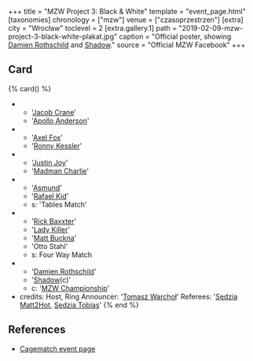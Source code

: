 +++
title = "MZW Project 3: Black & White"
template = "event_page.html"
[taxonomies]
chronology = ["mzw"]
venue = ["czasoprzestrzen"]
[extra]
city = "Wrocław"
toclevel = 2
[extra.gallery.1]
path = "2019-02-09-mzw-project-3-black-white-plakat.jpg"
caption = "Official poster, showing [Damien Rothschild](@/w/damien-rothschild.md) and [Shadow](@/w/shadow.md)."
source = "Official MZW Facebook"
+++

## Card

{% card() %}
- - '[Jacob Crane](@/w/jacob-crane.md)'
  - '[Apollo Anderson](@/w/apollo-anderson.md)'
- - '[Axel Fox](@/w/axel-fox.md)'
  - '[Ronny Kessler](@/w/ronny-kessler.md)'
- - '[Justin Joy](@/w/justin-joy.md)'
  - '[Madman Charlie](@/w/madman-charlie.md)'
- - '[Asmund](@/w/asmund.md)'
  - '[Rafael Kid](@/w/rafael-kid.md)'
  - s: 'Tables Match'
- - '[Rick Baxxter](@/w/rick-baxxter.md)'
  - '[Lady Killer](@/w/boro.md)'
  - '[Matt Buckna](@/w/matt-buckna.md)'
  - 'Otto Stahl'
  - s: Four Way Match
- - '[Damien Rothschild](@/w/damien-rothschild.md)'
  - '[Shadow](@/w/shadow.md)(c)'
  - c: '[MZW Championship](@/c/mzw-championship.md)'
- credits:
    Host, Ring Announcer: '[Tomasz Warchoł](@/w/tomasz-warchol.md)'
    Referees: '[Sędzia Matt2Hot](@/w/matt2hot.md), [Sędzia Tobias](@/w/sedzia-tobias.md)'
{% end %}

## References

* [Cagematch event page](https://www.cagematch.net/?id=1&nr=322462)
